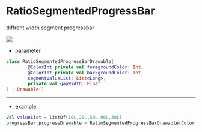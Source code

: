 # RatioSegmentedProgressBar
diffrent width segment progressbar

<img src = "https://user-images.githubusercontent.com/39761087/114204284-fa173800-9993-11eb-9ee8-2ad15533f75c.PNG" />

- parameter

```kotlin
class RatioSegmentedProgressBarDrawable(
        @ColorInt private val foregroundColor: Int,
        @ColorInt private val backgroundColor: Int,
        segmentValueList: List<Long>,
        private val gapWidth: Float
) : Drawable()
```
----------------------------------------------

- example
```kotlin
val valueList = listOf(10L,20L,50L,90L,30L)
progressBar.progressDrawable = RatioSegmentedProgressBarDrawable(Color.BLUE, Color.GRAY, valueList, 20f)
```
